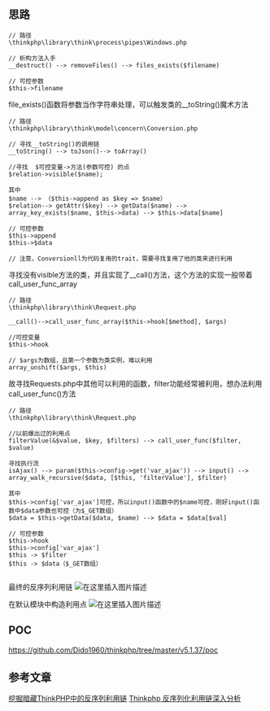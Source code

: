 ## 思路
```
// 路径
\thinkphp\library\think\process\pipes\Windows.php

// 析构方法入手
__destruct() --> removeFiles() --> files_exists($filename)

// 可控参数
$this->filename
```

file_exists()函数将参数当作字符串处理，可以触发类的__toString()魔术方法
```
// 路径
\thinkphp\library\think\model\concern\Conversion.php 

// 寻找__toString()的调用链
__toString() --> toJson()--> toArray()

//寻找  $可控变量->方法(参数可控) 的点
$relation->visible($name);

其中
$name --> （$this->append as $key => $name）
$relation--> getAttr($key) --> getData($name) --> array_key_exists($name, $this->data) --> $this->data[$name]

// 可控参数 
$this->append 
$this->$data

// 注意，Conversionll为代码复用的trait，需要寻找复用了他的类来进行利用
```

寻找没有visible方法的类，并且实现了__call()方法，这个方法的实现一般带着call_user_func_array

```
// 路径
\thinkphp\library\think\Request.php

__call()-->call_user_func_array($this->hook[$method], $args) 

//可控变量
$this->hook

// $args为数组，且第一个参数为类实例，难以利用
array_unshift($args, $this)
```

故寻找Requests.php中其他可以利用的函数，filter功能经常被利用，想办法利用call_user_func()方法

```
// 路径
\thinkphp\library\think\Request.php

//以前爆出过的利用点
filterValue(&$value, $key, $filters) --> call_user_func($filter, $value)

寻找执行流
isAjax() --> param($this->config->get('var_ajax')) --> input() --> array_walk_recursive($data, [$this, 'filterValue'], $filter)

其中
$this->config['var_ajax']可控，所以input()函数中的$name可控，刚好input()函数中$data参数也可控（为$_GET数组）
$data = $this->getData($data, $name) --> $data = $data[$val]
 
// 可控参数
$this->hook
$this->config['var_ajax']
$this -> $filter
$this -> $data（$_GET数组）
 
```

最终的反序列利用链
![在这里插入图片描述](https://img-blog.csdnimg.cn/2019092514002435.png?x-oss-process=image/watermark,type_ZmFuZ3poZW5naGVpdGk,shadow_10,text_aHR0cHM6Ly9ibG9nLmNzZG4ubmV0L3FxXzQxODA5ODk2,size_16,color_FFFFFF,t_70)

在默认模块中构造利用点
![在这里插入图片描述](https://img-blog.csdnimg.cn/20190925143232558.png?x-oss-process=image/watermark,type_ZmFuZ3poZW5naGVpdGk,shadow_10,text_aHR0cHM6Ly9ibG9nLmNzZG4ubmV0L3FxXzQxODA5ODk2,size_16,color_FFFFFF,t_70)

## POC
https://github.com/Dido1960/thinkphp/tree/master/v5.1.37/poc

## 参考文章
[挖掘暗藏ThinkPHP中的反序列利用链](https://blog.riskivy.com/%E6%8C%96%E6%8E%98%E6%9A%97%E8%97%8Fthinkphp%E4%B8%AD%E7%9A%84%E5%8F%8D%E5%BA%8F%E5%88%97%E5%88%A9%E7%94%A8%E9%93%BE/)
[Thinkphp 反序列化利用链深入分析](https://paper.seebug.org/1040/)
